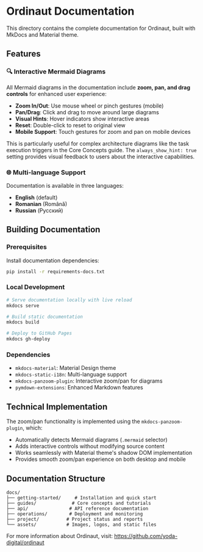 # Ordinaut Documentation

This directory contains the complete documentation for Ordinaut, built with MkDocs and Material theme.

## Features

### 🔍 Interactive Mermaid Diagrams
All Mermaid diagrams in the documentation include **zoom, pan, and drag controls** for enhanced user experience:

- **Zoom In/Out**: Use mouse wheel or pinch gestures (mobile)
- **Pan/Drag**: Click and drag to move around large diagrams
- **Visual Hints**: Hover indicators show interactive areas
- **Reset**: Double-click to reset to original view
- **Mobile Support**: Touch gestures for zoom and pan on mobile devices

This is particularly useful for complex architecture diagrams like the task execution triggers in the Core Concepts guide. The `always_show_hint: true` setting provides visual feedback to users about the interactive capabilities.

### 🌐 Multi-language Support
Documentation is available in three languages:
- **English** (default)
- **Romanian** (Română) 
- **Russian** (Русский)

## Building Documentation

### Prerequisites
Install documentation dependencies:
```bash
pip install -r requirements-docs.txt
```

### Local Development
```bash
# Serve documentation locally with live reload
mkdocs serve

# Build static documentation
mkdocs build

# Deploy to GitHub Pages
mkdocs gh-deploy
```

### Dependencies
- `mkdocs-material`: Material Design theme
- `mkdocs-static-i18n`: Multi-language support
- `mkdocs-panzoom-plugin`: Interactive zoom/pan for diagrams
- `pymdown-extensions`: Enhanced Markdown features

## Technical Implementation

The zoom/pan functionality is implemented using the `mkdocs-panzoom-plugin`, which:
- Automatically detects Mermaid diagrams (`.mermaid` selector)
- Adds interactive controls without modifying source content
- Works seamlessly with Material theme's shadow DOM implementation
- Provides smooth zoom/pan experience on both desktop and mobile

## Documentation Structure

```
docs/
├── getting-started/     # Installation and quick start
├── guides/             # Core concepts and tutorials
├── api/               # API reference documentation
├── operations/        # Deployment and monitoring
├── project/          # Project status and reports
└── assets/           # Images, logos, and static files
```

For more information about Ordinaut, visit: https://github.com/yoda-digital/ordinaut